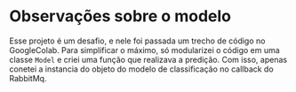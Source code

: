 # Observações sobre o modelo

Esse projeto é um desafio, e nele foi passada um trecho de código no GoogleColab. 
Para simplificar o máximo, só modularizei o código em uma classe `Model` e criei uma função que realizava a predição.
Com isso, apenas conetei a instancia do objeto do modelo de classificação no callback do RabbitMq.